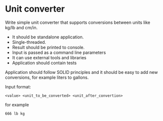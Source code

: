 # Unit converter

Write simple unit converter that supports conversions between units like kg/lb and cm/in. 
- It should be standalone application.
- Single-threaded.
- Result should be printed to console.
- Input is passed as a command line parameters
- It can use external tools and libraries
- Application should contain tests

Application should follow SOLID principles and it should be easy to add new conversions, for example liters to gallons.

Input format:

 `<value> <unit_to_be_converted> <unit_after_convertion>`
 
 for example
 
 `666 lb kg` 